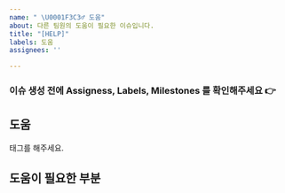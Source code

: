 ```yaml
---
name: " \U0001F3C3‍♂ 도움"
about: 다른 팀원의 도움이 필요한 이슈입니다.
title: "[HELP]"
labels: 도움
assignees: ''

---
```


### 이슈 생성 전에 Assigness, Labels, Milestones 를 확인해주세요 👉

## 도움
태그를 해주세요.

## 도움이 필요한 부분
